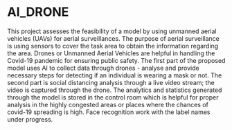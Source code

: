 # AI_DRONE

This project assesses the feasibility of a model by using unmanned aerial vehicles (UAVs) for aerial surveillances. The purpose of aerial surveillance is using sensors to cover the task
area to obtain the information regarding the area. Drones or Unmanned Aerial Vehicles are helpful in handling the Covid-19 pandemic for ensuring public safety. The first part of the proposed model uses AI to collect data through
drones - analyse and provide necessary steps for detecting if an individual is wearing a mask or not. The second part is social distancing analysis through a live video stream; the video is
captured through the drone. The analytics and statistics generated through the model is stored in the control room which is helpful for proper analysis in the highly congested areas or places
where the chances of covid-19 spreading is high. Face recognition work with the label names under progress.
